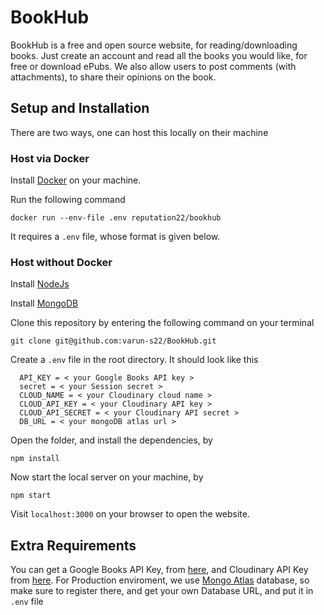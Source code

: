 # BookHub

BookHub is a free and open source website, for reading/downloading books. Just create an account and read all the books you would like, for free or download ePubs. We also allow users to post comments (with attachments), to share their opinions on the book.

## Setup and Installation

There are two ways, one can host this locally on their machine

### Host via Docker

Install [Docker](https://www.docker.com) on your machine. 

Run the following command
```
docker run --env-file .env reputation22/bookhub
```
It requires a `.env` file, whose format is given below.

### Host without Docker

Install [NodeJs](https://nodejs.org/en/download/)

Install [MongoDB](https://www.mongodb.com/)


Clone this repository by entering the following command on your terminal
```
git clone git@github.com:varun-s22/BookHub.git
```


Create a `.env` file in the root directory. It should look like this

```
  API_KEY = < your Google Books API key >
  secret = < your Session secret >
  CLOUD_NAME = < your Cloudinary cloud name >
  CLOUD_API_KEY = < your Cloudinary API key >
  CLOUD_API_SECRET = < your Cloudinary API secret >
  DB_URL = < your mongoDB atlas url >
 ```
 
Open the folder, and install the dependencies, by 
```
npm install
```

Now start the local server on your machine, by 
```
npm start
```
Visit `localhost:3000` on your browser to open the website.

## Extra Requirements

You can get a Google Books API Key, from [here](https://developers.google.com/books), and Cloudinary API Key from [here](https://cloudinary.com/).
For Production enviroment, we use [Mongo Atlas](https://www.mongodb.com/atlas/database) database, so make sure to register there, and get your own Database URL, and put it in `.env` file
